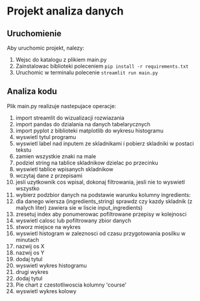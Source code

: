 # Projekt analiza danych

## Uruchomienie

Aby uruchomic projekt, nalezy:
1. Wejsc do katalogu z plikiem main.py
2. Zainstalowac biblioteki poleceniem `pip install -r requirements.txt`
3. Uruchomic w terminalu polecenie `streamlit run main.py`

## Analiza kodu

Plik main.py realizuje nastepujace operacje:
1. import streamlit do wizualizacji rozwiazania
2. import pandas do dzialania na danych tabelarycznych
3. import pyplot z biblioteki matplotlib do wykresu histogramu
4. wyswietl tytul programu
5. wyswietl label nad inputem ze skladnikami i pobierz skladniki w postaci tekstu
6. zamien wszystkie znaki na male
7. podziel string na tablice skladnikow dzielac po przecinku
8. wyswietl tablice wpisanych skladnikow
9. wczytaj dane z przepisami
10. jesli uzytkownik cos wpisal, dokonaj filtrowania, jesli nie to wyswietl wszystko
11. wybierz podzbior danych na podstawie warunku kolumny ingredients:
12. dla danego wiersza (ingredients_string) sprawdz czy kazdy skladnik (z malych liter) zawiera sie w liscie input_ingredients)
13. zresetuj index aby ponumerowac pofiltrowane przepisy w kolejnosci
14. wyswietl calosc lub pofiltrowany zbior danych
15. stworz miejsce na wykres
16. wyswietl histogram w zaleznosci od czasu przygotowania posilku w minutach
17. nazwij os X
18. nazwij os Y
19. dodaj tytul
20. wyswietl wykres histogramu
21. drugi wykres
22. dodaj tytul
23. Pie chart z czestotliwoscia kolumny 'course'
24. wyswietl wykres kolowy

